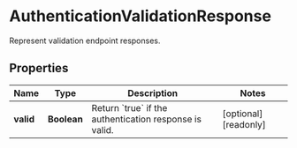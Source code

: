 

# AuthenticationValidationResponse

Represent validation endpoint responses.
## Properties

Name | Type | Description | Notes
------------ | ------------- | ------------- | -------------
**valid** | **Boolean** | Return &#x60;true&#x60; if the authentication response is valid. |  [optional] [readonly]



